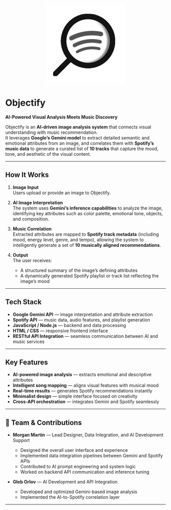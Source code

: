 <p align="center">
  <img src="https://github.com/MorganMart1n/Objectify/blob/main/assets/images/Logo.png?raw=true" alt="Objectify Logo" width="250"/>
</p>

# Objectify



**AI-Powered Visual Analysis Meets Music Discovery**

Objectify is an **AI-driven image analysis system** that connects visual understanding with music recommendation.  
It leverages **Google’s Gemini model** to extract detailed semantic and emotional attributes from an image, and correlates them with **Spotify’s music data** to generate a curated list of **10 tracks** that capture the mood, tone, and aesthetic of the visual content.

---

## How It Works

1. **Image Input**  
   Users upload or provide an image to Objectify.

2. **AI Image Interpretation**  
   The system uses **Gemini’s inference capabilities** to analyze the image, identifying key attributes such as color palette, emotional tone, objects, and composition.

3. **Music Correlation**  
   Extracted attributes are mapped to **Spotify track metadata** (including mood, energy level, genre, and tempo), allowing the system to intelligently generate a set of **10 musically aligned recommendations**.

4. **Output**  
   The user receives:
   - A structured summary of the image’s defining attributes  
   - A dynamically generated Spotify playlist or track list reflecting the image’s mood  

---

## Tech Stack

- **Google Gemini API** — image interpretation and attribute extraction  
- **Spotify API** — music data, audio features, and playlist generation  
- **JavaScript / Node.js** — backend and data processing  
- **HTML / CSS** — responsive frontend interface  
- **RESTful API Integration** — seamless communication between AI and music services  

---

## Key Features

- **AI-powered image analysis** — extracts emotional and descriptive attributes  
- **Intelligent song mapping** — aligns visual features with musical mood  
- **Real-time results** — generates Spotify recommendations instantly  
- **Minimalist design** — simple interface focused on creativity  
- **Cross-API orchestration** — integrates Gemini and Spotify seamlessly  

---

## 👥 Team & Contributions

- **Morgan Martin** — Lead Designer, Data Integration, and AI Development Support  
  - Designed the overall user interface and experience  
  - Implemented data integration pipelines between Gemini and Spotify APIs  
  - Contributed to AI prompt engineering and system logic  
  - Worked on backend API communication and inference tuning
    
- **Gleb Orlov** — AI Development and API Integration  
  - Developed and optimized Gemini-based image analysis  
  - Implemented the AI-to-Spotify correlation layer  

---
